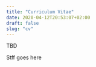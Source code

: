 ```yaml
---
title: "Curriculum Vitae"
date: 2020-04-12T20:53:07+02:00
draft: false
slug: "cv"
---
```

TBD

Stff goes here